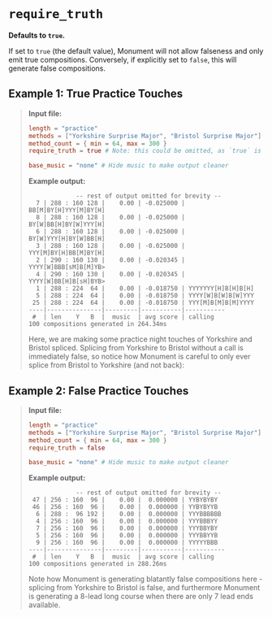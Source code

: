 # `require_truth`

**Defaults to `true`.**

If set to `true` (the default value), Monument will not allow falseness and only emit true
compositions.  Conversely, if explicitly set to `false`, this will generate false compositions.


## Example 1: True Practice Touches

> **Input file:**
>
> ```toml
> length = "practice"
> methods = ["Yorkshire Surprise Major", "Bristol Surprise Major"]
> method_count = { min = 64, max = 300 }
> require_truth = true # Note: this could be omitted, as `true` is the default value
> 
> base_music = "none" # Hide music to make output cleaner
> ```
>
> **Example output:**
> 
> ```
>              -- rest of output omitted for brevity --
>   7 | 288 : 160 128 |    0.00 | -0.025000 | BB[M]BY[H]YYY[M]BY[H]
>   8 | 288 : 160 128 |    0.00 | -0.025000 | BY[W]BB[H]BY[W]YYY[H]
>   6 | 288 : 160 128 |    0.00 | -0.025000 | BY[W]YYY[H]BY[W]BB[H]
>   3 | 288 : 160 128 |    0.00 | -0.025000 | YYY[M]BY[H]BB[M]BY[H]
>   2 | 290 : 160 130 |    0.00 | -0.020345 | YYYY[W]BBB[sM]B[M]YB>
>   4 | 290 : 160 130 |    0.00 | -0.020345 | YYYY[W]BB[H]B[sH]BYB>
>   1 | 288 : 224  64 |    0.00 | -0.018750 | YYYYYYY[H]B[H]B[H]
>   5 | 288 : 224  64 |    0.00 | -0.018750 | YYYY[W]B[W]B[W]YYY
>  25 | 288 : 224  64 |    0.00 | -0.018750 | YYY[M]B[M]B[M]YYYY
> ----|---------------|---------|-----------|-----------
>  #  | len    Y   B  |  music  | avg score | calling
> 100 compositions generated in 264.34ms
> ```
>
> Here, we are making some practice night touches of Yorkshire and Bristol spliced.  Splicing from Yorkshire to
> Bristol without a call is immediately false, so notice how Monument is careful to only ever splice
> from Bristol to Yorkshire (and not back):


## Example 2: False Practice Touches

> **Input file:**
>
> ```toml
> length = "practice"
> methods = ["Yorkshire Surprise Major", "Bristol Surprise Major"]
> method_count = { min = 64, max = 300 }
> require_truth = false
> 
> base_music = "none" # Hide music to make output cleaner
> ```
>
> **Example output:**
> 
> ```
>              -- rest of output omitted for brevity --
>  47 | 256 : 160  96 |    0.00 |  0.000000 | YYBYBYBY
>  46 | 256 : 160  96 |    0.00 |  0.000000 | YYBYBYYB
>   6 | 288 :  96 192 |    0.00 |  0.000000 | YYYBBBBBB
>   4 | 256 : 160  96 |    0.00 |  0.000000 | YYYBBBYY
>   7 | 256 : 160  96 |    0.00 |  0.000000 | YYYBBYBY
>   5 | 256 : 160  96 |    0.00 |  0.000000 | YYYBBYYB
>   9 | 256 : 160  96 |    0.00 |  0.000000 | YYYYYBBB
> ----|---------------|---------|-----------|-----------
>  #  | len    Y   B  |  music  | avg score | calling
> 100 compositions generated in 288.26ms
> ```
>
> Note how Monument is generating blatantly false compositions here - splicing from Yorkshire to
> Bristol is false, and furthermore Monument is generating a 8-lead long course when there are only
> 7 lead ends available.
